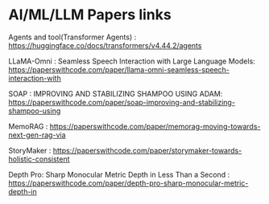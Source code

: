 # AI/ML/LLM Papers links

Agents and tool(Transformer Agents) : https://huggingface.co/docs/transformers/v4.44.2/agents 

LLaMA-Omni : Seamless Speech Interaction with Large Language Models: https://paperswithcode.com/paper/llama-omni-seamless-speech-interaction-with

SOAP : IMPROVING AND STABILIZING SHAMPOO USING ADAM: https://paperswithcode.com/paper/soap-improving-and-stabilizing-shampoo-using

MemoRAG : https://paperswithcode.com/paper/memorag-moving-towards-next-gen-rag-via

StoryMaker : https://paperswithcode.com/paper/storymaker-towards-holistic-consistent

Depth Pro: Sharp Monocular Metric Depth in Less Than a Second : https://paperswithcode.com/paper/depth-pro-sharp-monocular-metric-depth-in

